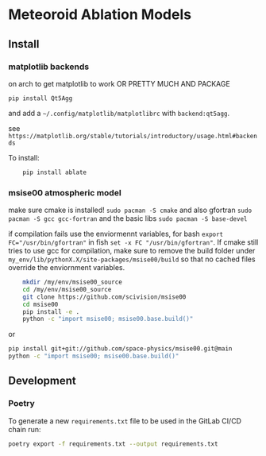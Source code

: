 # Meteoroid Ablation Models

## Install

### matplotlib backends

on arch to get matplotlib to work OR PRETTY MUCH AND PACKAGE

`pip install Qt5Agg`

and add a `~/.config/matplotlib/matplotlibrc` with `backend:qt5agg`.

see `https://matplotlib.org/stable/tutorials/introductory/usage.html#backends`

To install:
```bash
    pip install ablate
```

### msise00 atmospheric model

make sure cmake is installed! `sudo pacman -S cmake` and also gfortran `sudo pacman -S gcc gcc-fortran` and the basic libs `sudo pacman -S base-devel`

if compilation fails use the enviormennt variables, for bash `export FC="/usr/bin/gfortran"` in fish `set -x FC "/usr/bin/gfortran"`. If cmake still tries to use gcc for compilation, make sure to remove the build folder under `my_env/lib/pythonX.X/site-packages/msise00/build` so that no cached files override the enviornment variables.


```bash
    mkdir /my/env/msise00_source
    cd /my/env/msise00_source
    git clone https://github.com/scivision/msise00
    cd msise00
    pip install -e .
    python -c "import msise00; msise00.base.build()"
```

or

```bash
pip install git+git://github.com/space-physics/msise00.git@main
python -c "import msise00; msise00.base.build()"
```

## Development

### Poetry

To generate a new `requirements.txt` file to be used in the GitLab CI/CD chain run:

```bash
poetry export -f requirements.txt --output requirements.txt
```

